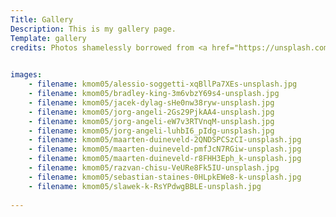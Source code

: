 ```yaml
---
Title: Gallery
Description: This is my gallery page.
Template: gallery
credits: Photos shamelessly borrowed from <a href="https://unsplash.com/">Unsplash</a> under the <a href="https://unsplash.com/license">Unsplash license</a>
        

images:
    - filename: kmom05/alessio-soggetti-xqBllPa7XEs-unsplash.jpg
    - filename: kmom05/bradley-king-3m6vbzY69s4-unsplash.jpg
    - filename: kmom05/jacek-dylag-sHe0nw38ryw-unsplash.jpg
    - filename: kmom05/jorg-angeli-2Gs29PjkAA4-unsplash.jpg
    - filename: kmom05/jorg-angeli-eW7v3RTVnqM-unsplash.jpg
    - filename: kmom05/jorg-angeli-luhbI6_pIdg-unsplash.jpg
    - filename: kmom05/maarten-duineveld-2QNDSPCSzCI-unsplash.jpg
    - filename: kmom05/maarten-duineveld-pmfJcN7RGiw-unsplash.jpg
    - filename: kmom05/maarten-duineveld-r8FHH3Eph_k-unsplash.jpg
    - filename: kmom05/razvan-chisu-VeURe8Fk5IU-unsplash.jpg
    - filename: kmom05/sebastian-staines-0HLpkEWe8-k-unsplash.jpg
    - filename: kmom05/slawek-k-RsYPdwgBBLE-unsplash.jpg
      
---
```



